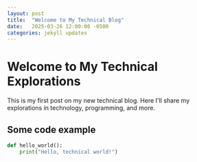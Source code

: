 ```yaml
---
layout: post
title:  "Welcome to My Technical Blog"
date:   2025-03-26 12:00:00 -0500
categories: jekyll updates
---
```


# Welcome to My Technical Explorations

This is my first post on my new technical blog. Here I'll share my explorations in technology, programming, and more.

## Some code example

```python
def hello_world():
    print("Hello, technical world!")
